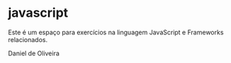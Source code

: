 # javascript

Este é um espaço para exercícios na linguagem JavaScript e Frameworks relacionados.

Daniel de Oliveira
